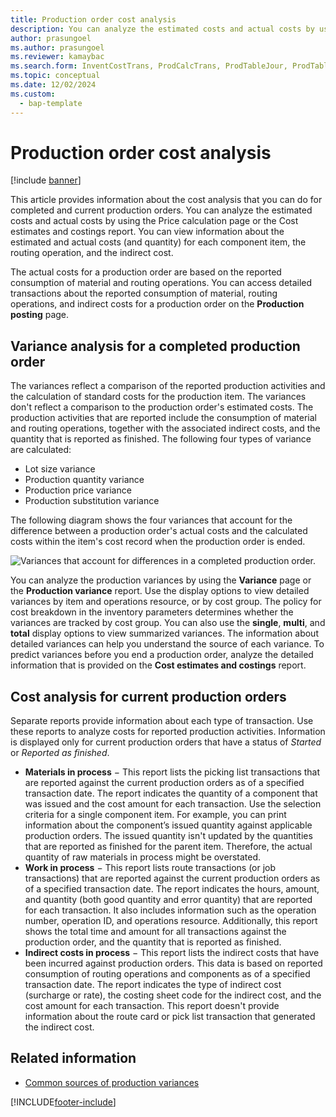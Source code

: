 ```yaml
---
title: Production order cost analysis
description: You can analyze the estimated costs and actual costs by using the Price calculation page or the Cost estimates and costings report.
author: prasungoel
ms.author: prasungoel
ms.reviewer: kamaybac
ms.search.form: InventCostTrans, ProdCalcTrans, ProdTableJour, ProdTableListPage, ProdSetupHistoricalCost
ms.topic: conceptual
ms.date: 12/02/2024
ms.custom: 
  - bap-template
---
```


# Production order cost analysis

[!include [banner](../includes/banner.md)]

This article provides information about the cost analysis that you can do for completed and current production orders. You can analyze the estimated costs and actual costs by using the Price calculation page or the Cost estimates and costings report. You can view information about the estimated and actual costs (and quantity) for each component item, the routing operation, and the indirect cost.

The actual costs for a production order are based on the reported consumption of material and routing operations. You can access detailed transactions about the reported consumption of material, routing operations, and indirect costs for a production order on the **Production posting** page.

## Variance analysis for a completed production order

The variances reflect a comparison of the reported production activities and the calculation of standard costs for the production item. The variances don't reflect a comparison to the production order's estimated costs. The production activities that are reported include the consumption of material and routing operations, together with the associated indirect costs, and the quantity that is reported as finished. The following four types of variance are calculated:

- Lot size variance
- Production quantity variance
- Production price variance
- Production substitution variance

The following diagram shows the four variances that account for the difference between a production order's actual costs and the calculated costs within the item's cost record when the production order is ended.

![Variances that account for differences in a completed production order.](./media/control.jpg)

You can analyze the production variances by using the **Variance** page or the **Production variance** report. Use the display options to view detailed variances by item and operations resource, or by cost group. The policy for cost breakdown in the inventory parameters determines whether the variances are tracked by cost group. You can also use the **single**, **multi**, and **total** display options to view summarized variances. The information about detailed variances can help you understand the source of each variance. To predict variances before you end a production order, analyze the detailed information that is provided on the **Cost estimates and costings** report.

## Cost analysis for current production orders

Separate reports provide information about each type of transaction. Use these reports to analyze costs for reported production activities. Information is displayed only for current production orders that have a status of *Started* or *Reported as finished*.

- **Materials in process** − This report lists the picking list transactions that are reported against the current production orders as of a specified transaction date. The report indicates the quantity of a component that was issued and the cost amount for each transaction. Use the selection criteria for a single component item. For example, you can print information about the component’s issued quantity against applicable production orders. The issued quantity isn't updated by the quantities that are reported as finished for the parent item. Therefore, the actual quantity of raw materials in process might be overstated.
- **Work in process** − This report lists route transactions (or job transactions) that are reported against the current production orders as of a specified transaction date. The report indicates the hours, amount, and quantity (both good quantity and error quantity) that are reported for each transaction. It also includes information such as the operation number, operation ID, and operations resource. Additionally, this report shows the total time and amount for all transactions against the production order, and the quantity that is reported as finished.
- **Indirect costs in process** − This report lists the indirect costs that have been incurred against production orders. This data is based on reported consumption of routing operations and components as of a specified transaction date. The report indicates the type of indirect cost (surcharge or rate), the costing sheet code for the indirect cost, and the cost amount for each transaction. This report doesn't provide information about the route card or pick list transaction that generated the indirect cost.

## Related information

- [Common sources of production variances](common-sources-of-production-variances.md)

[!INCLUDE[footer-include](../../includes/footer-banner.md)]
